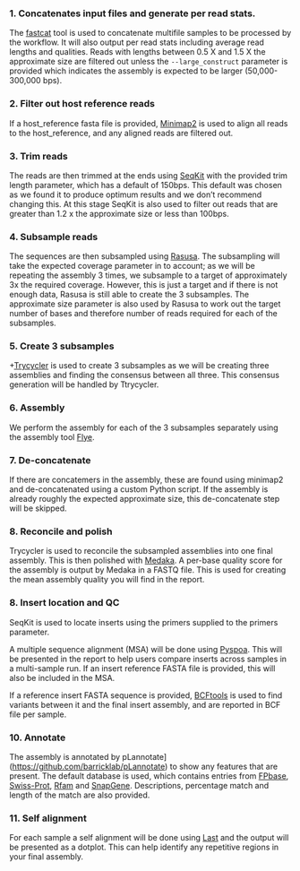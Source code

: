 ### 1. Concatenates input files and generate per read stats.

The [fastcat](https://github.com/epi2me-labs/fastcat) tool is used to concatenate multifile samples to be processed by the workflow. It will also output per read stats including average read lengths and qualities. Reads with lengths between 0.5 X and 1.5 X the approximate size are filtered out unless the `--large_construct` parameter is provided which indicates the assembly is expected to be larger (50,000-300,000 bps).

### 2. Filter out host reference reads

If a host_reference fasta file is provided, [Minimap2](https://github.com/lh3/minimap2) is used to align all reads to the host_reference, and any aligned reads are filtered out.

### 3. Trim reads

The reads are then trimmed at the ends using [SeqKit](https://bioinf.shenwei.me/seqkit/) with the provided trim length parameter, which has a default of 150bps. This default was chosen as we found it to produce optimum results and we don’t recommend changing this. At this stage SeqKit is also used to filter out reads that are greater than 1.2 x the approximate size or less than 100bps.

### 4. Subsample reads

The sequences are then subsampled using [Rasusa](https://github.com/mbhall88/rasusa). The subsampling will take the expected coverage parameter in to account; as we will be repeating the assembly 3 times, we subsample to a target of approximately 3x the required coverage. However, this is just a target and if there is not enough data, Rasusa is still able to create the 3 subsamples. The approximate size parameter is also used by Rasusa to work out the target number of bases and therefore number of reads required for each of the subsamples.

### 5. Create 3 subsamples

+[Trycycler](https://github.com/rrwick/Trycycler) is used to create 3 subsamples as we will be creating three assemblies and finding the consensus between all three. This consensus generation will be handled by Ttrycycler.

### 6. Assembly

We perform the assembly for each of the 3 subsamples separately using the assembly tool [Flye](https://github.com/fenderglass/Flye).

### 7. De-concatenate

If there are concatemers in the assembly, these are found using minimap2 and de-concatenated using a custom Python script. If the assembly is already roughly the expected approximate size, this de-concatenate step will be skipped.

### 8. Reconcile and polish

Trycycler is used to reconcile the subsampled assemblies into one final assembly. This is then polished with [Medaka](https://github.com/nanoporetech/medaka). A per-base quality score for the assembly is output by Medaka in a FASTQ file. This is used for creating the mean assembly quality you will find in the report.

### 8. Insert location and QC

SeqKit is used to locate inserts using the primers supplied to the primers parameter.

A multiple sequence alignment (MSA) will be done using [Pyspoa](https://github.com/nanoporetech/pyspoa). This will be presented in the report to help users compare inserts across samples in a multi-sample run. If an insert reference FASTA file is provided, this will also be included in the MSA.

If a reference insert FASTA sequence is provided, [BCFtools](https://samtools.github.io/bcftools/bcftools.html) is used to find variants between it and the final insert assembly, and are reported in BCF file per sample.

### 10. Annotate

The assembly is annotated by pLannotate](https://github.com/barricklab/pLannotate) to show any features that are present. The default database is used, which contains entries from [FPbase](https://www.fpbase.org/), [Swiss-Prot](https://www.expasy.org/resources/uniprotkb-swiss-prot), [Rfam](https://rfam.org/) and [SnapGene](https://www.snapgene.com/). Descriptions, percentage match and length of the match are also provided.

### 11. Self alignment

For each sample a self alignment will be done using [Last](https://gitlab.com/mcfrith/last) and the output will be presented as a dotplot. This can help identify any repetitive regions in your final assembly.